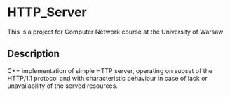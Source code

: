 # HTTP_Server

This is a project for Computer Network course at the University of Warsaw

## Description

C++ implementation of simple HTTP server, operating on subset of the HTTP/1.1 protocol and with characteristic behaviour in case of lack or unavailability of the served resources.